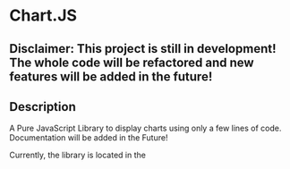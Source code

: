 # Chart.JS

## **Disclaimer: This project is still in development! The whole code will be refactored and new features will be added in the future!**

## Description

A Pure JavaScript Library to display charts using only a few lines of code.
Documentation will be added in the Future!

Currently, the library is located in the <script> element of the index.html file. Make sure to checkout the new test in animated.html file for some Chart.JS power combined with animations!

You can see a live demo on [the pages site](https://shadowlp174.github.io/chartjs).
